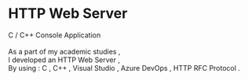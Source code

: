 # HTTP Web Server <br/>
C / C++ Console Application <br/>
<br/>
As a part of my academic studies , <br/>
I developed an HTTP Web Server , <br/>
By using : C , C++ , Visual Studio , Azure DevOps , HTTP RFC Protocol . <br/>
